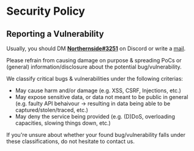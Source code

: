 # Security Policy

## Reporting a Vulnerability

Usually, you should DM **[Northernside#3251](discord://discordapp.com/users/434417514332815370)** on Discord or write a [mail](mailto:lilo@nordcloud.space).

Please refrain from causing damage on purpose & spreading PoCs or (general) information/disclosure about the potential bug/vulnerability.

We classify critical bugs & vulnerabilities under the following criterias:
- May cause harm and/or damage (e.g. XSS, CSRF, Injections, etc.)
- May expose sensitive data, or data not meant to be public in general (e.g. faulty API behaivour -> resulting in data being able to be captured/stolen/traced, etc.)
- May deny the service being provided (e.g. (D)DoS, overloading capacities, slowing things down, etc.)

If you're unsure about whether your found bug/vulnerability falls under these classifications, do not hesitate to contact us.
